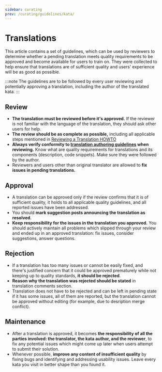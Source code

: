 ```yaml
---
sidebar: curating
prev: /curating/guidelines/kata/
---
```


# Translations

This article contains a set of guidelines, which can be used by reviewers to determine whether a pending translation meets quality requirements to be approved and become available for users to train on. They were collected to help ensure that translations are of sufficient quality and users' experience will be as good as possible.

:::note
The guidelines are to be followed by every user reviewing and potentially approving a translation, including the author of the translated kata.
:::

## Review

- **The translation must be reviewed before it's approved.** If the reviewer is not familiar with the language of the translation, they should ask other users for help.
- **The review should be as complete as possible,** including all applicable steps mentioned in [Reviewing a Translation HOWTO][howto-review-translation]
- **Always verify conformity to [translation authoring guidelines][guidelines-authoring-translation] when reviewing.** Know what are quality requirements for translations and its components (description,  code snippets). Make sure they were followed by the author.
- Reviewers and users other than original translator are allowed to **fix issues in pending translations.**


## Approval

- A translation can be approved only if the review confirms that it is of sufficient quality, it holds to all applicable quality guidelines, and all reported issues have been addressed.
- You should **mark suggestion posts announcing the translation as resolved**.
- **Keep responsibility for the issues in the translation you approved.** You should actively maintain all problems which slipped through your review and ended up in an approved translation: fix issues, consider suggestions, answer questions.


## Rejection

- If a translation has too many issues or cannot be easily fixed, and there's justified concern that it could be approved prematurely while not keeping up to quality standards, **it should be rejected**.
- **Reason why the translation was rejected should be stated** in translation comments section.
- Translation does not have to be rejected and can be left in pending state if it has some issues, all of them are reported, but the translation cannot be approved without editing (for example, due to desription merge conflict). 

## Maintenance

- After a translation is approved, it becomes **the responsibility of all the parties involved: the translator, the kata author, and the reviewer**, to fix any potential issues which might come up later when users attempt to submit their solution.
- Whenever possible, **improve any content of insufficient quality** by fixing bugs and identifying and addressing usability issues. Leave every kata you visit in better shape than you found it.


[guidelines-authoring-translation]: /authoring/guidelines/translation/
[howto-review-translation]: /curating/translation/?review